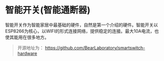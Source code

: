 # 智能开关(智能通断器)

智能开关作为智能家居中最基础的硬件，自然是第一个介绍的硬件。智能开关以ESP8266为核心，以WIFI的形式连接网络，提供稳定的连接。最大10A电流，也使其能用在很多地方。
> 开源地址为： https://github.com/BearLaboratory/smartswitch-hardware